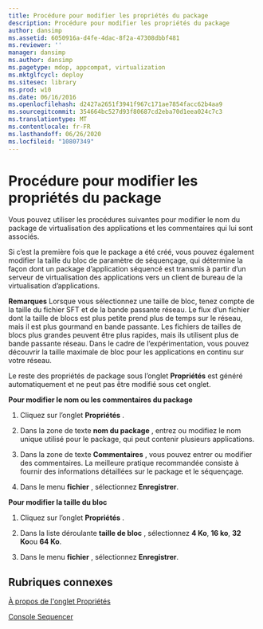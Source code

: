 ```yaml
---
title: Procédure pour modifier les propriétés du package
description: Procédure pour modifier les propriétés du package
author: dansimp
ms.assetid: 6050916a-d4fe-4dac-8f2a-47308dbbf481
ms.reviewer: ''
manager: dansimp
ms.author: dansimp
ms.pagetype: mdop, appcompat, virtualization
ms.mktglfcycl: deploy
ms.sitesec: library
ms.prod: w10
ms.date: 06/16/2016
ms.openlocfilehash: d2427a2651f3941f967c171ae7854facc62b4aa9
ms.sourcegitcommit: 354664bc527d93f80687cd2eba70d1eea024c7c3
ms.translationtype: MT
ms.contentlocale: fr-FR
ms.lasthandoff: 06/26/2020
ms.locfileid: "10807349"
---
```

# Procédure pour modifier les propriétés du package


Vous pouvez utiliser les procédures suivantes pour modifier le nom du package de virtualisation des applications et les commentaires qui lui sont associés.

Si c’est la première fois que le package a été créé, vous pouvez également modifier la taille du bloc de paramètre de séquençage, qui détermine la façon dont un package d’application séquencé est transmis à partir d’un serveur de virtualisation des applications vers un client de bureau de la virtualisation d’applications.

**Remarques**  Lorsque vous sélectionnez une taille de bloc, tenez compte de la taille du fichier SFT et de la bande passante réseau. Le flux d’un fichier dont la taille de blocs est plus petite prend plus de temps sur le réseau, mais il est plus gourmand en bande passante. Les fichiers de tailles de blocs plus grandes peuvent être plus rapides, mais ils utilisent plus de bande passante réseau. Dans le cadre de l’expérimentation, vous pouvez découvrir la taille maximale de bloc pour les applications en continu sur votre réseau.

 

Le reste des propriétés de package sous l’onglet **Propriétés** est généré automatiquement et ne peut pas être modifié sous cet onglet.

**Pour modifier le nom ou les commentaires du package**

1.  Cliquez sur l’onglet **Propriétés** .

2.  Dans la zone de texte **nom du package** , entrez ou modifiez le nom unique utilisé pour le package, qui peut contenir plusieurs applications.

3.  Dans la zone de texte **Commentaires** , vous pouvez entrer ou modifier des commentaires. La meilleure pratique recommandée consiste à fournir des informations détaillées sur le package et le séquençage.

4.  Dans le menu **fichier** , sélectionnez **Enregistrer**.

**Pour modifier la taille du bloc**

1.  Cliquez sur l’onglet **Propriétés** .

2.  Dans la liste déroulante **taille de bloc** , sélectionnez **4 Ko**, **16 ko**, **32 Ko**ou **64 Ko**.

3.  Dans le menu **fichier** , sélectionnez **Enregistrer**.

## Rubriques connexes


[À propos de l'onglet Propriétés](about-the-properties-tab.md)

[Console Sequencer](sequencer-console.md)

 

 





